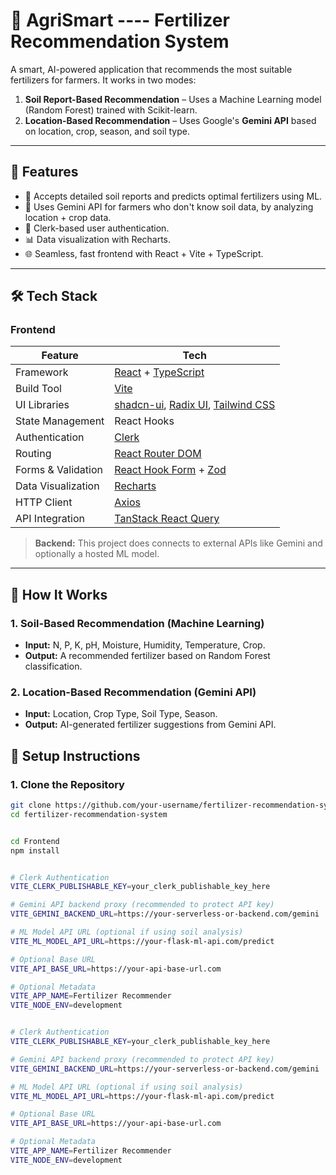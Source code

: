 # 🌾 AgriSmart ---- Fertilizer Recommendation System

A smart, AI-powered application that recommends the most suitable fertilizers for farmers. It works in two modes:

1. **Soil Report-Based Recommendation** – Uses a Machine Learning model (Random Forest) trained with Scikit-learn.
2. **Location-Based Recommendation** – Uses Google's **Gemini API** based on location, crop, season, and soil type.

---

## 🚀 Features

- 🧪 Accepts detailed soil reports and predicts optimal fertilizers using ML.
- 📍 Uses Gemini API for farmers who don't know soil data, by analyzing location + crop data.
- 🔐 Clerk-based user authentication.
- 📊 Data visualization with Recharts.
- 🌐 Seamless, fast frontend with React + Vite + TypeScript.

---

## 🛠 Tech Stack

### Frontend

| Feature             | Tech                                                                 |
|---------------------|----------------------------------------------------------------------|
| Framework           | [React](https://reactjs.org/) + [TypeScript](https://www.typescriptlang.org/) |
| Build Tool          | [Vite](https://vitejs.dev/)                                          |
| UI Libraries        | [shadcn-ui](https://ui.shadcn.com/), [Radix UI](https://www.radix-ui.com/), [Tailwind CSS](https://tailwindcss.com/) |
| State Management    | React Hooks                                                          |
| Authentication      | [Clerk](https://clerk.dev/)                                          |
| Routing             | [React Router DOM](https://reactrouter.com/)                         |
| Forms & Validation  | [React Hook Form](https://react-hook-form.com/) + [Zod](https://zod.dev/) |
| Data Visualization  | [Recharts](https://recharts.org/)                                    |
| HTTP Client         | [Axios](https://axios-http.com/)                                     |
| API Integration     | [TanStack React Query](https://tanstack.com/query/latest)            |

> **Backend:** This project does connects to external APIs like Gemini and optionally a hosted ML model.

---

## 🧠 How It Works

### 1. Soil-Based Recommendation (Machine Learning)
- **Input:** N, P, K, pH, Moisture, Humidity, Temperature, Crop.
- **Output:** A recommended fertilizer based on Random Forest classification.

### 2. Location-Based Recommendation (Gemini API)
- **Input:** Location, Crop Type, Soil Type, Season.
- **Output:** AI-generated fertilizer suggestions from Gemini API.


## 🔧 Setup Instructions

### 1. Clone the Repository

```bash
git clone https://github.com/your-username/fertilizer-recommendation-system.git
cd fertilizer-recommendation-system


cd Frontend
npm install


# Clerk Authentication
VITE_CLERK_PUBLISHABLE_KEY=your_clerk_publishable_key_here

# Gemini API backend proxy (recommended to protect API key)
VITE_GEMINI_BACKEND_URL=https://your-serverless-or-backend.com/gemini

# ML Model API URL (optional if using soil analysis)
VITE_ML_MODEL_API_URL=https://your-flask-ml-api.com/predict

# Optional Base URL
VITE_API_BASE_URL=https://your-api-base-url.com

# Optional Metadata
VITE_APP_NAME=Fertilizer Recommender
VITE_NODE_ENV=development


# Clerk Authentication
VITE_CLERK_PUBLISHABLE_KEY=your_clerk_publishable_key_here

# Gemini API backend proxy (recommended to protect API key)
VITE_GEMINI_BACKEND_URL=https://your-serverless-or-backend.com/gemini

# ML Model API URL (optional if using soil analysis)
VITE_ML_MODEL_API_URL=https://your-flask-ml-api.com/predict

# Optional Base URL
VITE_API_BASE_URL=https://your-api-base-url.com

# Optional Metadata
VITE_APP_NAME=Fertilizer Recommender
VITE_NODE_ENV=development

